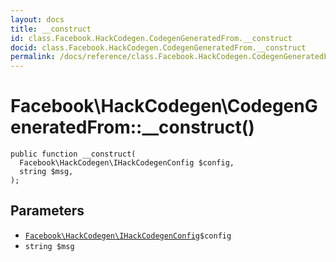 ```yaml
---
layout: docs
title: __construct
id: class.Facebook.HackCodegen.CodegenGeneratedFrom.__construct
docid: class.Facebook.HackCodegen.CodegenGeneratedFrom.__construct
permalink: /docs/reference/class.Facebook.HackCodegen.CodegenGeneratedFrom.__construct.md
---
```

# Facebook\\HackCodegen\\CodegenGeneratedFrom::__construct()




``` Hack
public function __construct(
  Facebook\HackCodegen\IHackCodegenConfig $config,
  string $msg,
);
```




## Parameters




+ [` Facebook\HackCodegen\IHackCodegenConfig `](<interface.Facebook.HackCodegen.IHackCodegenConfig.md>)`` $config ``
+ ` string $msg `